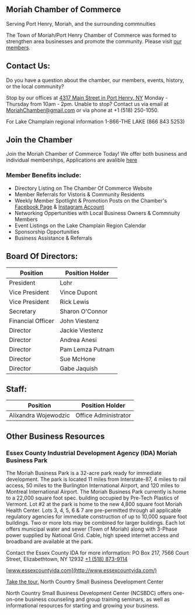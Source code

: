 ## Moriah Chamber of Commerce
Serving Port Henry, Moriah, and the surrounding commnuities 

The Town of Moriah/Port Henry Chamber of Commerce was formed to strengthen area businesses and promote the community.  Please visit [our members](https://www.porthenrymoriah.com/living-here/chamber-commerce/chamber-members). 

## Contact Us:
Do you have a question about the chamber, our members, events, history, or the local community?

Stop by our offices at [4317 Main Street in Port Henry, NY](https://goo.gl/maps/h3s3m3WNrJjhorgQ7) Monday - Thursday from 10am - 2pm.
Unable to stop? Contact us via email at [MoriahChamber@gmail.com](mailto:moriahchamber@gmail.com) or via phone at +1 (518) 250-1050.

For Lake Champlain regional information 1-866-THE LAKE (866 843 5253)

## Join the Chamber
Join the Moriah Chamber of Commerce Today! We offer both business and individual memberships, Applications are avalible [here](./Moriah_Chamber_Application.pdf)

### Member Benefits include: 
 - Directory Listing on The Chamber Of Commerce Website
 - Member Referrals for Vistoris &amp; Community Residents
 - Weekly Member Spotlight &amp; Promotion Posts on the Chamber's [Facebook Page](https://www.facebook.com/moriahchamberny) & [Instagram Account](#)
 - Networking Oppertunities with Local Business Owners &amp; Commnuity Members
 - Event Listings on the Lake Champlain Region Calendar
 - Sponsorship Opportunities
 - Business Assistance &amp; Referrals


## Board Of Directors:

| Position          | Position Holder  |
|-------------------|------------------|
| President         | Lohr             |
| Vice President    | Vince Dupont     |
| Vice President    | Rick Lewis       |
| Secretary         | Sharon O'Connor  |
| Financial Officer | John Viestenz    |
| Director          | Jackie Viestenz  |
| Director          | Andrea Anesi     |
| Director          | Pam Lemza Putnam |
| Director          | Sue McHone       |
| Director          | Gabe Jaquish     |

 ## Staff:
 
| Position             | Position Holder      |
|----------------------|----------------------|
| Alixandra Wojewodzic | Office Administrator |
 
## Other Business Resources
### Essex County Industrial Development Agency (IDA) Moriah Business Park

The Moriah Business Park is a 32-acre park ready for immediate development. The park is located 11 miles from Interstate-87, 4 miles to rail access, 50 miles to the Burlington International Airport, and 120 miles to Montreal International Airport. The Moriah Business Park currently is home to a 22,000 square foot spec. building occupied by Pre-Tech Plastics of Vermont. Lot #2 at the park is home to the new 4,800 square foot Moriah Health Center. Lots 3, 4, 5, 6 & 7 are pre-permitted through all applicable regulatory agencies for immediate construction of up to 10,000 square foot buildings. Two or more lots may be combined for larger buildings. Each lot offers municipal water and sewer (Town of Moriah) along with 3-Phase power supplied by National Grid. Cable, high speed internet access and broadband are available at the park. 

Contact the Essex County IDA for more information:
PO Box 217, 7566 Court Street, Elizabethtown, NY 12932 
[+1 (518) 873-9114](tel:15188739114)

[www.essexcountyida.com](http://www.essexcountyida.com/)

[Take the tour.](http://www.essexcountyida.com/parks/moriah_tour/fromspace.html)
North Country Small Business Development Center

North Country Small Business Development Center (NCSBDC) offers one-on-one business counseling and group training seminars, as well as informational resources for starting and growing your business.
